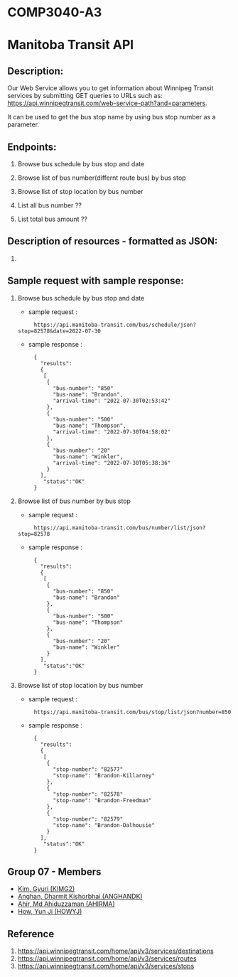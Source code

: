 # COMP3040-A3 

# Manitoba Transit API

## Description: 
 Our Web Service allows you to get information about Winnipeg Transit services by submitting GET queries to URLs such as: https://api.winnipegtransit.com/web-service-path?and=parameters.
 
 It can be used to get the bus stop name by using bus stop number as a parameter.

## Endpoints:

 1. Browse bus schedule by bus stop and date

 2. Browse list of bus number(differnt route bus) by bus stop

 3. Browse list of stop location by bus number
 
 4. List all bus number ??
 
 5. List total bus amount ??

## Description of resources - formatted as JSON:

 1. 

## Sample request with sample response:

 1. Browse bus schedule by bus stop and date
     - sample request :
    ```
         https://api.manitoba-transit.com/bus/schedule/json?stop=82578&date=2022-07-30 
    ```
     - sample response : 
    ```
         {
           "results":
           {
            [
             {
               "bus-number": "850"
               "bus-name": "Brandon",
               "arrival-time": "2022-07-30T02:53:42"
             },
             {
               "bus-number": "500"
               "bus-name": "Thompson",
               "arrival-time": "2022-07-30T04:58:02"
             },
             {
               "bus-number": "20"
               "bus-name": "Winkler",
               "arrival-time": "2022-07-30T05:38:36"
             }
           ],
            "status":"OK"
         }
    ```

 2. Browse list of bus number by bus stop
     - sample request :
    ```
         https://api.manitoba-transit.com/bus/number/list/json?stop=82578 
    ```
     - sample response : 
    ```
         {
           "results":
           {
            [
             {
               "bus-number": "850"
               "bus-name": "Brandon"
             },
             {
               "bus-number": "500"
               "bus-name": "Thompson"
             },
             {
               "bus-number": "20"
               "bus-name": "Winkler"
             }
           ],
            "status":"OK"
         }
    ```
 3. Browse list of stop location by bus number
     - sample request :
    ```
         https://api.manitoba-transit.com/bus/stop/list/json?number=850 
    ```
     - sample response : 
    ```
         {
           "results":
           {
            [
             {
               "stop-number": "82577"
               "stop-name": "Brandon-Killarney"
             },
             {
               "stop-number": "82578"
               "stop-name": "Brandon-Freedman"
             },
             {
               "stop-number": "82579"
               "stop-name": "Brandon-Dalhousie"
             }
           ],
            "status":"OK"
         }
    ```

## Group 07 - Members
 - [Kim, Gyuri (KIMG2)](https://github.com/gyuyuu)
 - [Anghan, Dharmit Kishorbhai (ANGHANDK)](https://github.com/dkanghan)
 - [Ahir, Md Ahiduzzaman (AHIRMA)](https://github.com/AhirGit)
 - [How, Yun Ji (HOWYJ)](https://github.com/yunji0387)

## Reference
 1. https://api.winnipegtransit.com/home/api/v3/services/destinations
 2. https://api.winnipegtransit.com/home/api/v3/services/routes
 3. https://api.winnipegtransit.com/home/api/v3/services/stops
